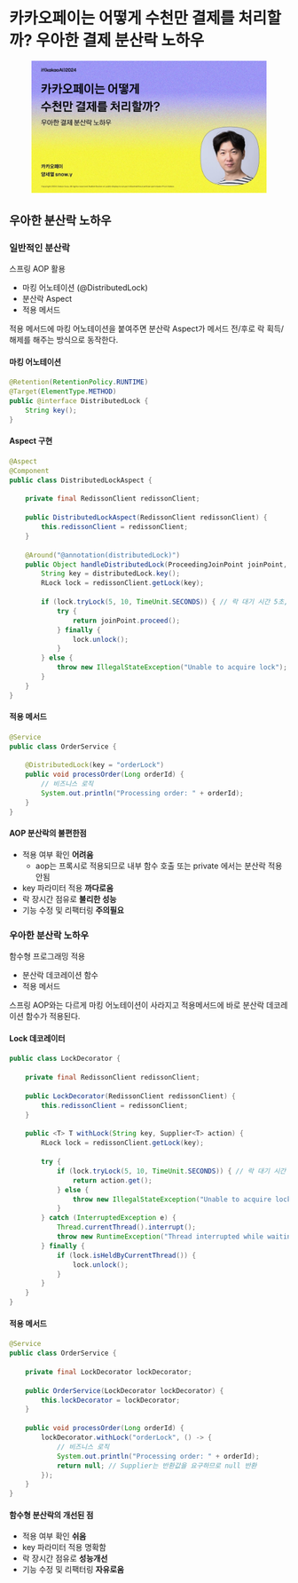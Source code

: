 # 카카오페이는 어떻게 수천만 결제를 처리할까? 우아한 결제 분산락 노하우

<figure><img src="../../.gitbook/assets/image (1) (1) (1) (1).png" alt=""><figcaption></figcaption></figure>

## 우아한 분산락 노하우

### 일반적인 분산락

스프링 AOP 활용

* 마킹 어노테이션 (@DistributedLock)
* 분산락 Aspect
* 적용 메서드

적용 메서드에 마킹 어노테이션을 붙여주면 분산락 Aspect가 메서드 전/후로 락 획득/해제를 해주는 방식으로 동작한다.

#### 마킹 어노테이션

```java
@Retention(RetentionPolicy.RUNTIME)
@Target(ElementType.METHOD)
public @interface DistributedLock {
    String key();
}
```

#### Aspect 구현

```java
@Aspect
@Component
public class DistributedLockAspect {

    private final RedissonClient redissonClient;

    public DistributedLockAspect(RedissonClient redissonClient) {
        this.redissonClient = redissonClient;
    }

    @Around("@annotation(distributedLock)")
    public Object handleDistributedLock(ProceedingJoinPoint joinPoint, DistributedLock distributedLock) throws Throwable {
        String key = distributedLock.key();
        RLock lock = redissonClient.getLock(key);

        if (lock.tryLock(5, 10, TimeUnit.SECONDS)) { // 락 대기 시간 5초, 락 점유 시간 10초
            try {
                return joinPoint.proceed();
            } finally {
                lock.unlock();
            }
        } else {
            throw new IllegalStateException("Unable to acquire lock");
        }
    }
}
```

#### 적용 메서드

```java
@Service
public class OrderService {

    @DistributedLock(key = "orderLock")
    public void processOrder(Long orderId) {
        // 비즈니스 로직
        System.out.println("Processing order: " + orderId);
    }
}
```

#### AOP 분산락의 불편한점

* 적용 여부 확인 **어려움**
  * aop는 프록시로 적용되므로 내부 함수 호출 또는 private 에서는 분산락 적용안됨
* key 파라미터 적용 **까다로움**
* 락 장시간 점유로 **불리한 성능**
* 기능 수정 및 리팩터링 **주의필요**

### 우아한 분산락 노하우

함수형 프로그래밍 적용

* 분산락 데코레이션 함수
* 적용 메서드

스프링 AOP와는 다르게 마킹 어노테이션이 사라지고 적용메서드에 바로 분산락 데코레이션 함수가 적용된다.

#### Lock 데코레이터

```java
public class LockDecorator {

    private final RedissonClient redissonClient;

    public LockDecorator(RedissonClient redissonClient) {
        this.redissonClient = redissonClient;
    }

    public <T> T withLock(String key, Supplier<T> action) {
        RLock lock = redissonClient.getLock(key);

        try {
            if (lock.tryLock(5, 10, TimeUnit.SECONDS)) { // 락 대기 시간 5초, 락 점유 시간 10초
                return action.get();
            } else {
                throw new IllegalStateException("Unable to acquire lock");
            }
        } catch (InterruptedException e) {
            Thread.currentThread().interrupt();
            throw new RuntimeException("Thread interrupted while waiting for lock", e);
        } finally {
            if (lock.isHeldByCurrentThread()) {
                lock.unlock();
            }
        }
    }
}
```

#### 적용 메서드

```java
@Service
public class OrderService {

    private final LockDecorator lockDecorator;

    public OrderService(LockDecorator lockDecorator) {
        this.lockDecorator = lockDecorator;
    }

    public void processOrder(Long orderId) {
        lockDecorator.withLock("orderLock", () -> {
            // 비즈니스 로직
            System.out.println("Processing order: " + orderId);
            return null; // Supplier는 반환값을 요구하므로 null 반환
        });
    }
}
```

#### 함수형 분산락의 개선된 점

* 적용 여부 확인 **쉬움**
* key 파라미터 적용 명확함
* 락 장시간 점유로 **성능개선**
* 기능 수정 및 리팩터링 **자유로움**
